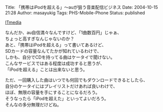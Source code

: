 Title: 「携帯はiPodを超える」〜auが狙う音楽配信ビジネス
Date: 2004-10-15 21:28
Author: masayukig
Tags: PHS-Mobile-Phone
Status: published

[ITmedia](http://www.itmedia.co.jp/mobile/articles/0410/13/news031.html)

なんだか、au自信満々なんですけど、「1曲数百円」じゃぁ、  
ちょっと高すぎなんじゃないのか？  
あと、「携帯はiPodを超える」って書いてあるけど、  
SDカードの容量なんてたかが知れているわけで、  
しかも、自分でCDを持ってる曲はケータイで聞けない。  
こんなサービスではある程度は成功すると思うが、  
「iPodを超える」ことは出来ないと思う。

ただ、一回購入した曲はいつでも何回でもダウンロードできるとしたら、  
自分のケータイにはプレイリストだけあれば良いわけで、  
ほぼ、無限の容量を手にすることになるだろう。  
そうなったら「iPodを超えた」といってよいだろう。  
そんなの多分無理だけどね。
